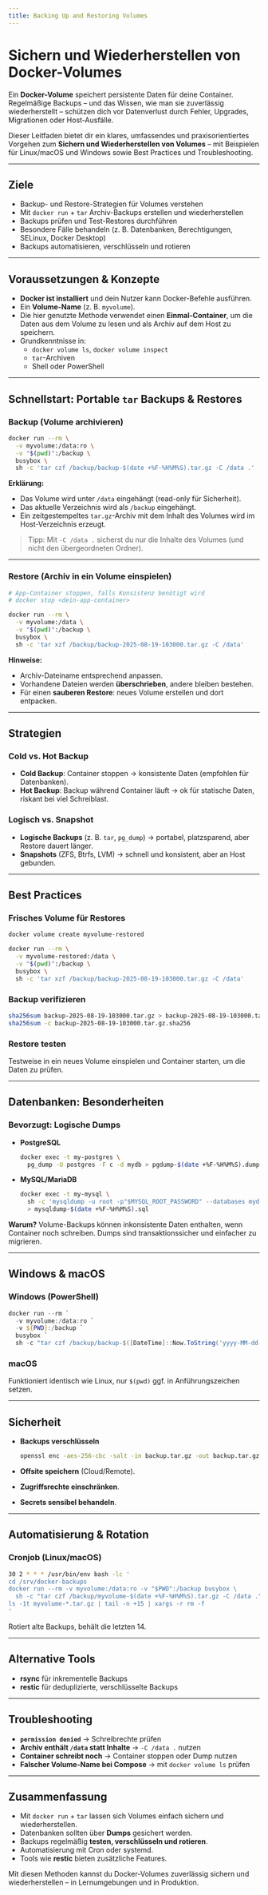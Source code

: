 ```yaml
---
title: Backing Up and Restoring Volumes
---
```

# Sichern und Wiederherstellen von Docker-Volumes

Ein **Docker-Volume** speichert persistente Daten für deine Container. Regelmäßige Backups – und das Wissen, wie man sie zuverlässig wiederherstellt – schützen dich vor Datenverlust durch Fehler, Upgrades, Migrationen oder Host-Ausfälle.

Dieser Leitfaden bietet dir ein klares, umfassendes und praxisorientiertes Vorgehen zum **Sichern und Wiederherstellen von Volumes** – mit Beispielen für Linux/macOS und Windows sowie Best Practices und Troubleshooting.

---

## Ziele

- Backup- und Restore-Strategien für Volumes verstehen  
- Mit `docker run` + `tar` Archiv-Backups erstellen und wiederherstellen  
- Backups prüfen und Test-Restores durchführen  
- Besondere Fälle behandeln (z. B. Datenbanken, Berechtigungen, SELinux, Docker Desktop)  
- Backups automatisieren, verschlüsseln und rotieren  

---

## Voraussetzungen & Konzepte

- **Docker ist installiert** und dein Nutzer kann Docker-Befehle ausführen.  
- Ein **Volume-Name** (z. B. `myvolume`).  
- Die hier genutzte Methode verwendet einen **Einmal-Container**, um die Daten aus dem Volume zu lesen und als Archiv auf dem Host zu speichern.  
- Grundkenntnisse in:  
  - `docker volume ls`, `docker volume inspect`  
  - `tar`-Archiven  
  - Shell oder PowerShell  

---

## Schnellstart: Portable `tar` Backups & Restores

### Backup (Volume archivieren)

```bash
docker run --rm \
  -v myvolume:/data:ro \
  -v "$(pwd)":/backup \
  busybox \
  sh -c 'tar czf /backup/backup-$(date +%F-%H%M%S).tar.gz -C /data .'
```

**Erklärung:**

* Das Volume wird unter `/data` eingehängt (read-only für Sicherheit).
* Das aktuelle Verzeichnis wird als `/backup` eingehängt.
* Ein zeitgestempeltes `tar.gz`-Archiv mit dem Inhalt des Volumes wird im Host-Verzeichnis erzeugt.

> Tipp: Mit `-C /data .` sicherst du nur die Inhalte des Volumes (und nicht den übergeordneten Ordner).

---

### Restore (Archiv in ein Volume einspielen)

```bash
# App-Container stoppen, falls Konsistenz benötigt wird
# docker stop <dein-app-container>

docker run --rm \
  -v myvolume:/data \
  -v "$(pwd)":/backup \
  busybox \
  sh -c 'tar xzf /backup/backup-2025-08-19-103000.tar.gz -C /data'
```

**Hinweise:**

* Archiv-Dateiname entsprechend anpassen.
* Vorhandene Dateien werden **überschrieben**, andere bleiben bestehen.
* Für einen **sauberen Restore**: neues Volume erstellen und dort entpacken.

---

## Strategien

### Cold vs. Hot Backup

* **Cold Backup**: Container stoppen → konsistente Daten (empfohlen für Datenbanken).
* **Hot Backup**: Backup während Container läuft → ok für statische Daten, riskant bei viel Schreiblast.

### Logisch vs. Snapshot

* **Logische Backups** (z. B. `tar`, `pg_dump`) → portabel, platzsparend, aber Restore dauert länger.
* **Snapshots** (ZFS, Btrfs, LVM) → schnell und konsistent, aber an Host gebunden.

---

## Best Practices

### Frisches Volume für Restores

```bash
docker volume create myvolume-restored

docker run --rm \
  -v myvolume-restored:/data \
  -v "$(pwd)":/backup \
  busybox \
  sh -c 'tar xzf /backup/backup-2025-08-19-103000.tar.gz -C /data'
```

### Backup verifizieren

```bash
sha256sum backup-2025-08-19-103000.tar.gz > backup-2025-08-19-103000.tar.gz.sha256
sha256sum -c backup-2025-08-19-103000.tar.gz.sha256
```

### Restore testen

Testweise in ein neues Volume einspielen und Container starten, um die Daten zu prüfen.

---

## Datenbanken: Besonderheiten

### Bevorzugt: Logische Dumps

* **PostgreSQL**

  ```bash
  docker exec -t my-postgres \
    pg_dump -U postgres -F c -d mydb > pgdump-$(date +%F-%H%M%S).dump
  ```

* **MySQL/MariaDB**

  ```bash
  docker exec -t my-mysql \
    sh -c 'mysqldump -u root -p"$MYSQL_ROOT_PASSWORD" --databases mydb' \
    > mysqldump-$(date +%F-%H%M%S).sql
  ```

**Warum?** Volume-Backups können inkonsistente Daten enthalten, wenn Container noch schreiben. Dumps sind transaktionssicher und einfacher zu migrieren.

---

## Windows & macOS

### Windows (PowerShell)

```powershell
docker run --rm `
  -v myvolume:/data:ro `
  -v ${PWD}:/backup `
  busybox `
  sh -c "tar czf /backup/backup-$([DateTime]::Now.ToString('yyyy-MM-dd-HHmmss')).tar.gz -C /data ."
```

### macOS

Funktioniert identisch wie Linux, nur `$(pwd)` ggf. in Anführungszeichen setzen.

---

## Sicherheit

* **Backups verschlüsseln**

  ```bash
  openssl enc -aes-256-cbc -salt -in backup.tar.gz -out backup.tar.gz.enc
  ```

* **Offsite speichern** (Cloud/Remote).
* **Zugriffsrechte einschränken**.
* **Secrets sensibel behandeln**.

---

## Automatisierung & Rotation

### Cronjob (Linux/macOS)

```bash
30 2 * * * /usr/bin/env bash -lc '
cd /srv/docker-backups
docker run --rm -v myvolume:/data:ro -v "$PWD":/backup busybox \
  sh -c "tar czf /backup/myvolume-$(date +%F-%H%M%S).tar.gz -C /data ."
ls -1t myvolume-*.tar.gz | tail -n +15 | xargs -r rm -f
'
```

Rotiert alte Backups, behält die letzten 14.

---

## Alternative Tools

* **rsync** für inkrementelle Backups
* **restic** für deduplizierte, verschlüsselte Backups

---

## Troubleshooting

* **`permission denied`** → Schreibrechte prüfen
* **Archiv enthält `/data` statt Inhalte** → `-C /data .` nutzen
* **Container schreibt noch** → Container stoppen oder Dump nutzen
* **Falscher Volume-Name bei Compose** → mit `docker volume ls` prüfen

---

## Zusammenfassung

* Mit `docker run` + `tar` lassen sich Volumes einfach sichern und wiederherstellen.
* Datenbanken sollten über **Dumps** gesichert werden.
* Backups regelmäßig **testen, verschlüsseln und rotieren**.
* Automatisierung mit Cron oder systemd.
* Tools wie **restic** bieten zusätzliche Features.

Mit diesen Methoden kannst du Docker-Volumes zuverlässig sichern und wiederherstellen – in Lernumgebungen und in Produktion.
